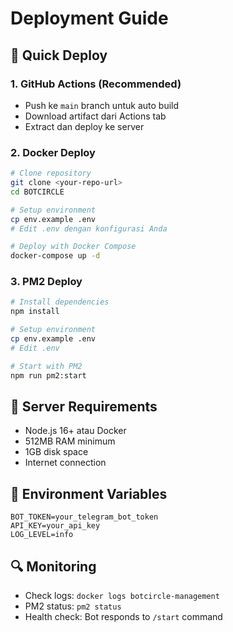 # Deployment Guide

## 🚀 Quick Deploy

### 1. GitHub Actions (Recommended)
- Push ke `main` branch untuk auto build
- Download artifact dari Actions tab
- Extract dan deploy ke server

### 2. Docker Deploy
```bash
# Clone repository
git clone <your-repo-url>
cd BOTCIRCLE

# Setup environment
cp env.example .env
# Edit .env dengan konfigurasi Anda

# Deploy with Docker Compose
docker-compose up -d
```

### 3. PM2 Deploy
```bash
# Install dependencies
npm install

# Setup environment
cp env.example .env
# Edit .env

# Start with PM2
npm run pm2:start
```

## 🔧 Server Requirements
- Node.js 16+ atau Docker
- 512MB RAM minimum
- 1GB disk space
- Internet connection

## 📝 Environment Variables
```env
BOT_TOKEN=your_telegram_bot_token
API_KEY=your_api_key
LOG_LEVEL=info
```

## 🔍 Monitoring
- Check logs: `docker logs botcircle-management`
- PM2 status: `pm2 status`
- Health check: Bot responds to `/start` command
